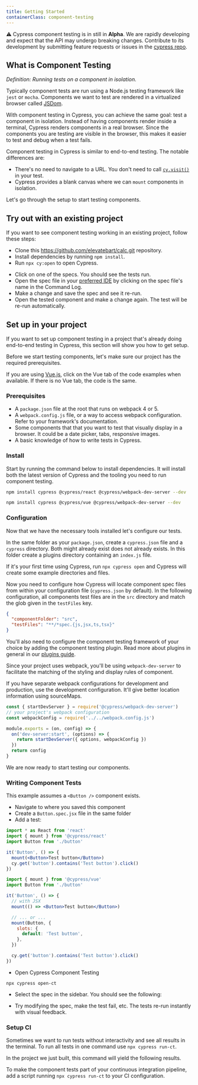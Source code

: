 ```yaml
---
title: Getting Started
containerClass: component-testing
---
```


<alert type="warning">

⚠️ Cypress component testing is in still in **Alpha**. We are rapidly developing and expect that the API may undergo breaking changes. Contribute to its development by submitting feature requests or issues in the [cypress repo](https://github.com/cypress-io/cypress/).

</alert>

## What is Component Testing

_Definition: Running tests on a component in isolation._

Typically component tests are run using a Node.js testing framework like `jest` or `mocha`. Components we want to test are rendered in a virtualized browser called [JSDom](https://github.com/jsdom/jsdom).

With component testing in Cypress, you can achieve the same goal: test a component in isolation. Instead of having components render inside a terminal, Cypress renders components in a real browser. Since the components you are testing are visible in the browser, this makes it easier to test and debug when a test fails.

Component testing in Cypress is similar to end-to-end testing. The notable differences are:

- There's no need to navigate to a URL. You don't need to call [`cy.visit()`](/api/commands/visit) in your test.
- Cypress provides a blank canvas where we can `mount` components in isolation.

Let's go through the setup to start testing components.

## Try out with an existing project

If you want to see component testing working in an existing project, follow these steps:

<!-- FIXME: update the url of the example repo we choose -->

- Clone this https://github.com/elevatebart/calc.git repository.
- Install dependencies by running `npm install`.
- Run `npx cy:open` to open Cypress.

<DocsImage src="/img/guides/component-testing/first-open.png" alt="Splash Screen of Component Testing" ></DocsImage>

- Click on one of the specs. You should see the tests run.
- Open the spec file in your [preferred IDE](guides/tooling/IDE-integration#file-opener-preference) by clicking on the spec file's name in the Command Log.
- Make a change and save the spec and see it re-run.
- Open the tested component and make a change again. The test will be re-run automatically.

<DocsImage src="/img/guides/component-testing/first-run.png" alt="Splash Screen of Component Testing" ></DocsImage>

## Set up in your project

If you want to set up component testing in a project that's already doing end-to-end testing in Cypress, this section will show you how to get setup.

Before we start testing components, let's make sure our project has the required prerequisites.

<alert type="info">

If you are using [Vue.js](https://vuejs.org/), click on the Vue tab of the code examples when available. If there is no Vue tab, the code is the same.

</alert>

### Prerequisites

- A `package.json` file at the root that runs on webpack 4 or 5.
- A `webpack.config.js` file, or a way to access webpack configuration. Refer to your framework's documentation.
- Some components that that you want to test that visually display in a browser. It could be a date picker, tabs, responsive images.
- A basic knowledge of how to write tests in Cypress.

### Install

Start by running the command below to install dependencies. It will install both the latest version of Cypress and the tooling you need to run component testing.

<code-group>
  <code-block label="React" active>

```bash
npm install cypress @cypress/react @cypress/webpack-dev-server --dev
```

  </code-block>
  <code-block label="Vue">

```bash
npm install cypress @cypress/vue @cypress/webpack-dev-server --dev
```

  </code-block>
</code-group>

### Configuration

Now that we have the necessary tools installed let's configure our tests.

In the same folder as your `package.json`, create a `cypress.json` file and a `cypress` directory. Both might already exist does not already exists. In this folder create a plugins directory containing an `index.js` file.

<alert type="info">

If it's your first time using Cypress, run `npx cypress open` and Cypress will create some example directories and files.

</alert>

Now you need to configure how Cypress will locate component spec files from within your configuration file (`cypress.json` by default). In the following configuration, all components test files are in the `src` directory and match the glob given in the `testFiles` key.

```json
{
  "componentFolder": "src",
  "testFiles": "**/*spec.{js,jsx,ts,tsx}"
}
```

You'll also need to configure the component testing framework of your choice by adding the component testing plugin. Read more about plugins in general in our [plugins guide](/guides/tooling/plugins-guide).

Since your project uses webpack, you'll be using `webpack-dev-server` to facilitate the matching of the styling and display rules of component.

<alert type="info">
If you have separate webpack configurations for development and production, use the development configuration. It'll give better location information using sourceMaps.
</alert>

```js
const { startDevServer } = require('@cypress/webpack-dev-server')
// your project's webpack configuration
const webpackConfig = require('../../webpack.config.js')

module.exports = (on, config) => {
  on('dev-server:start', (options) => {
    return startDevServer({ options, webpackConfig })
  })
  return config
}
```

We are now ready to start testing our components.

### Writing Component Tests

This example assumes a `<Button />` component exists.

- Navigate to where you saved this component
- Create a `Button.spec.jsx` file in the same folder
- Add a test:

<code-group>
  <code-block label="React" active>

```jsx
import * as React from 'react'
import { mount } from '@cypress/react'
import Button from './button'

it('Button', () => {
  mount(<Button>Test button</Button>)
  cy.get('button').contains('Test button').click()
})
```

  </code-block>
  <code-block label="Vue">

```jsx
import { mount } from '@cypress/vue'
import Button from './button'

it('Button', () => {
  // with JSX
  mount(() => <Button>Test button</Button>)

  // ... or ...
  mount(Button, {
    slots: {
      default: 'Test button',
    },
  })

  cy.get('button').contains('Test button').click()
})
```

  </code-block>
</code-group>

- Open Cypress Component Testing

```
npx cypress open-ct
```

- Select the spec in the sidebar. You should see the following:

<DocsImage src="/img/guides/component-testing/one-spec.png" alt="Single Spec file with single test run" ></DocsImage>

- Try modifying the spec, make the test fail, etc. The tests re-run instantly with visual feedback.

### Setup CI

Sometimes we want to run tests without interactivity and see all results in the terminal.
To run all tests in one command use `npx cypress run-ct`.

In the project we just built, this command will yield the following results.

<DocsImage src="/img/guides/component-testing/run-result.png" alt="Result of headless test run" ></DocsImage>

To make the component tests part of your continuous integration pipeline, add a script running `npx cypress run-ct` to your CI configuration.

